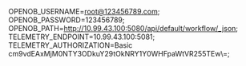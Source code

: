 OPENOB_USERNAME=root@123456789.com;
OPENOB_PASSWORD=123456789;
OPENOB_PATH=http://10.99.43.100:5080/api/default/workflow/_json;
TELEMETRY_ENDPOINT=10.99.43.100:5081;
TELEMETRY_AUTHORIZATION=Basic cm9vdEAxMjM0NTY3ODkuY29tOkNRY1Y0WHFpaWtVR255TEw\\=;